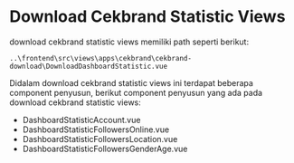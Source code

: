 # Download Cekbrand Statistic Views

download cekbrand statistic views memiliki path seperti berikut:

```
..\frontend\src\views\apps\cekbrand\cekbrand-download\DownloadDashboardStatistic.vue
```

Didalam download cekbrand statistic views ini terdapat beberapa component penyusun, berikut component penyusun yang ada pada download cekbrand statistic views:
- DashboardStatisticAccount.vue
- DashboardStatisticFollowersOnline.vue
- DashboardStatisticFollowersLocation.vue
- DashboardStatisticFollowersGenderAge.vue
